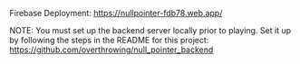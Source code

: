 Firebase Deployment: https://nullpointer-fdb78.web.app/

NOTE: You must set up the backend server locally prior to playing. Set it up by following the steps in the README for this project: https://github.com/overthrowing/null_pointer_backend
